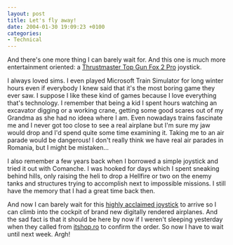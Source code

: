 ```yaml
---
layout: post
title: Let's fly away!
date: 2004-01-30 19:09:23 +0100
categories:
- Technical
---
```

And there's one more thing I can barely wait for. And this one is much more entertainment oriented: a <a href="http://europe.thrustmaster.com/products/d_prd.php?p=T63&fam=6">Thrustmaster Top Gun Fox 2 Pro</a> joystick.

I always loved sims. I even played Microsoft Train Simulator for long winter hours even if everybody I knew said that it's the most boring game they ever saw. I suppose I like these kind of games because I love everything that's technology. I remember that being a kid I spent hours watching an excavator digging or a working crane, getting some good scares out of my Grandma as she had no ideea where I am. Even nowadays trains fascinate me and I never got too close to see a real airplane but I'm sure my jaw would drop and I'd spend quite some time examining it. Taking me to an air parade would be dangerous! I don't really think we have real air parades in Romania, but I might be mistaken...

I also remember a few years back when I borrowed a simple joystick and tried it out with Comanche. I was hooked for days which I spent sneaking behind hills, only raising the heli to drop a Hellfire or two on the enemy tanks and structures trying to accomplish next to impossible missions. I still have the memory that I had a great time back then.

And now I can barely wait for this <a href="http://www.joystickreview.com/thrustmaster/topgunfox2projoystick.asp" title="Reviewed at joystickreview.com">highly acclaimed joystick</a> to arrive so I can climb into the cockpit of brand new digitally rendered airplanes. And the sad fact is that it should be here by now if I weren't sleeping yesterday when they called from <a href="http://www.itshop.ro">itshop.ro</a> to confirm the order. So now I have to wait until next week. Argh!
